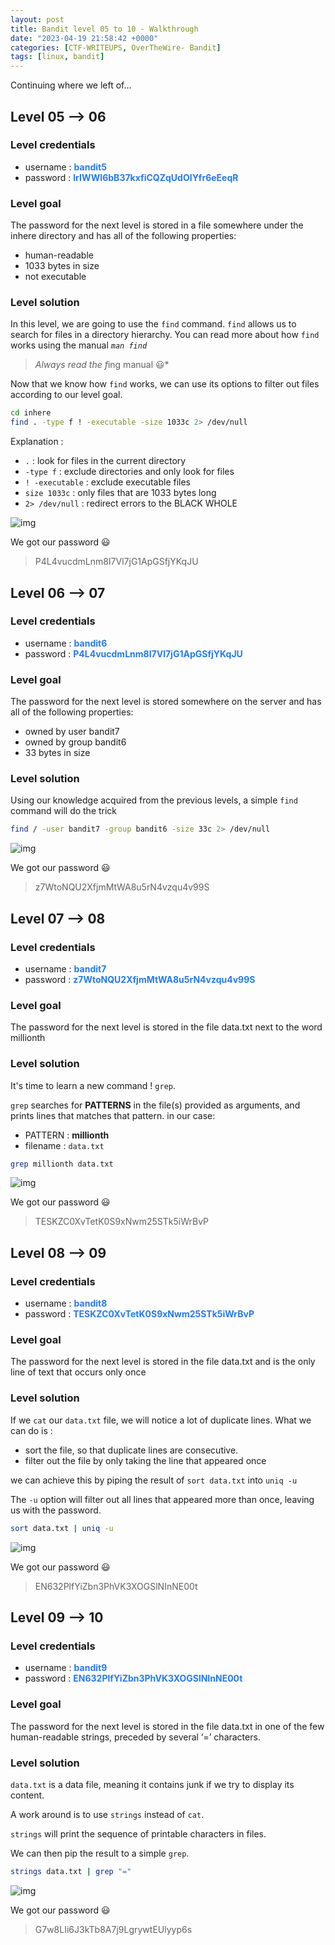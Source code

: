 ```yaml
---
layout: post
title: Bandit level 05 to 10 - Walkthrough
date: "2023-04-19 21:58:42 +0000"
categories: [CTF-WRITEUPS, OverTheWire- Bandit]
tags: [linux, bandit]
---
```


Continuing where we left of...

## Level 05 --> 06

### Level credentials

- username : **<span style="color : #277BE9">bandit5</span>**
- password : **<span style="color : #277BE9">lrIWWI6bB37kxfiCQZqUdOIYfr6eEeqR</span>**

### Level goal

The password for the next level is stored in a file somewhere under the inhere directory and has all of the following properties:

- human-readable
- 1033 bytes in size
- not executable

### Level solution

In this level, we are going to use the `find` command.
`find` allows us to search for files in a directory hierarchy.
You can read more about how `find` works using the manual _`man find`_

> *Always read the f*ing manual 😃\*

Now that we know how `find` works, we can use its options to filter out files according to our level goal.

```bash
cd inhere
find . -type f ! -executable -size 1033c 2> /dev/null
```

Explanation :

- `.` : look for files in the current directory
- `-type f` : exclude directories and only look for files
- `! -executable` : exclude executable files
- `size 1033c` : only files that are 1033 bytes long
- `2> /dev/null` : redirect errors to the BLACK WHOLE

![img](/../assets/bandit6.png)

We got our password 😃

> P4L4vucdmLnm8I7Vl7jG1ApGSfjYKqJU

## Level 06 --> 07

### Level credentials

- username : **<span style="color : #277BE9">bandit6</span>**
- password : **<span style="color : #277BE9">P4L4vucdmLnm8I7Vl7jG1ApGSfjYKqJU</span>**

### Level goal

The password for the next level is stored somewhere on the server and has all of the following properties:

- owned by user bandit7
- owned by group bandit6
- 33 bytes in size

### Level solution

Using our knowledge acquired from the previous levels, a simple `find` command will do the trick

```bash
find / -user bandit7 -group bandit6 -size 33c 2> /dev/null
```

![img](/../assets/bandit7.png)

We got our password 😃

> z7WtoNQU2XfjmMtWA8u5rN4vzqu4v99S

## Level 07 --> 08

### Level credentials

- username : **<span style="color : #277BE9">bandit7</span>**
- password : **<span style="color : #277BE9">z7WtoNQU2XfjmMtWA8u5rN4vzqu4v99S</span>**

### Level goal

The password for the next level is stored in the file data.txt next to the word millionth

### Level solution

It's time to learn a new command ! `grep`.

`grep` searches for **PATTERNS** in the file(s) provided as arguments, and prints lines that matches that pattern.
in our case:

- PATTERN : **millionth**
- filename : `data.txt`

```bash
grep millionth data.txt
```

![img](/../assets/bandit8.png)

We got our password 😃

> TESKZC0XvTetK0S9xNwm25STk5iWrBvP

## Level 08 --> 09

### Level credentials

- username : **<span style="color : #277BE9">bandit8</span>**
- password : **<span style="color : #277BE9">TESKZC0XvTetK0S9xNwm25STk5iWrBvP</span>**

### Level goal

The password for the next level is stored in the file data.txt and is the only line of text that occurs only once

### Level solution

If we `cat` our `data.txt` file, we will notice a lot of duplicate lines.
What we can do is :

- sort the file, so that duplicate lines are consecutive.
- filter out the file by only taking the line that appeared once

we can achieve this by piping the result of `sort data.txt` into `uniq -u`

The `-u` option will filter out all lines that appeared more than once, leaving us with the password.

```bash
sort data.txt | uniq -u
```

![img](/../assets/bandit9.png)

We got our password 😃

> EN632PlfYiZbn3PhVK3XOGSlNInNE00t

## Level 09 --> 10

### Level credentials

- username : **<span style="color : #277BE9">bandit9</span>**
- password : **<span style="color : #277BE9">EN632PlfYiZbn3PhVK3XOGSlNInNE00t</span>**

### Level goal

The password for the next level is stored in the file data.txt in one of the few human-readable strings, preceded by several ‘=’ characters.

### Level solution

`data.txt` is a data file, meaning it contains junk if we try to display its content.

A work around is to use `strings` instead of `cat`.

`strings` will print the sequence of printable characters in files.

We can then pip the result to a simple `grep`.

```bash
strings data.txt | grep "="
```

![img](/../assets/bandit10.png)

We got our password 😃

> G7w8LIi6J3kTb8A7j9LgrywtEUlyyp6s
